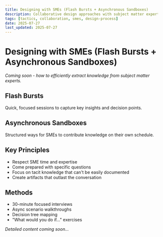 ```yaml
---
title: Designing with SMEs (Flash Bursts + Asynchronous Sandboxes)
description: Collaborative design approaches with subject matter experts
tags: [tactics, collaboration, smes, design-process]
date: 2025-07-27
last_updated: 2025-07-27
---
```


# Designing with SMEs (Flash Bursts + Asynchronous Sandboxes)

*Coming soon - how to efficiently extract knowledge from subject matter experts.*

## Flash Bursts
Quick, focused sessions to capture key insights and decision points.

## Asynchronous Sandboxes
Structured ways for SMEs to contribute knowledge on their own schedule.

## Key Principles
- Respect SME time and expertise
- Come prepared with specific questions
- Focus on tacit knowledge that can't be easily documented
- Create artifacts that outlast the conversation

## Methods
- 30-minute focused interviews
- Async scenario walkthroughs
- Decision tree mapping
- "What would you do if..." exercises

*Detailed content coming soon...*
